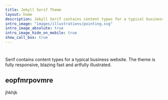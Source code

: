```yaml
---
title: Jekyll Serif Theme
layout: home
description: Jekyll Serif contains content types for a typical business website. The theme is fully responsive, blazing fast and artfully illustrated.
intro_image: "images/illustrations/pointing.svg"
intro_image_absolute: true
intro_image_hide_on_mobile: true
show_call_box: true
---
```


#

Serif contains content types for a typical business website. The theme is fully responsive, blazing fast and artfully illustrated.
## eopfmrpovmre

jhkhjk  